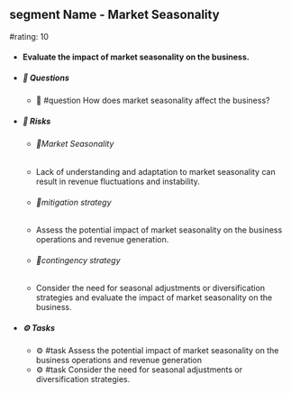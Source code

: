 ## segment Name - Market Seasonality
#rating: 10
- #### Evaluate the impact of market seasonality on the business.
- ##### 💭 Questions
  - 💭 #question How does market seasonality affect the business?
- ##### 🚨 Risks
  - ###### 🚨Market Seasonality
  - Lack of understanding and adaptation to market seasonality can result in revenue fluctuations and instability.
  - ###### 🚨mitigation strategy
  - Assess the potential impact of market seasonality on the business operations and revenue generation.
  - ###### 🚨contingency strategy
  - Consider the need for seasonal adjustments or diversification strategies and evaluate the impact of market seasonality on the business.
- ##### ⚙️ Tasks
  - ⚙️ #task Assess the potential impact of market seasonality on the business operations and revenue generation
  - ⚙️ #task  Consider the need for seasonal adjustments or diversification strategies.


